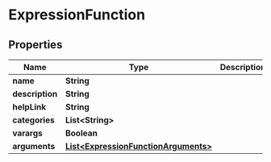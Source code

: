 
# ExpressionFunction

## Properties
Name | Type | Description | Notes
------------ | ------------- | ------------- | -------------
**name** | **String** |  | 
**description** | **String** |  |  [optional]
**helpLink** | **String** |  |  [optional]
**categories** | **List&lt;String&gt;** |  |  [optional]
**varargs** | **Boolean** |  |  [optional]
**arguments** | [**List&lt;ExpressionFunctionArguments&gt;**](ExpressionFunctionArguments.md) |  |  [optional]



